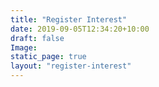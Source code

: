 ```yaml
---
title: "Register Interest"
date: 2019-09-05T12:34:20+10:00
draft: false
Image: 
static_page: true
layout: "register-interest"
---
```



